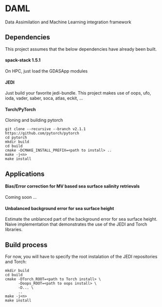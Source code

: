 # DAML
Data Assimilation and Machine Learning integration framework

## Dependencies
This project assumes that the below dependencies have already been built.

#### spack-stack 1.5.1
On HPC, just load the GDASApp modules

#### JEDI
Just build your favorite jedi-bundle. This project makes use of
oops, ufo, ioda, vader, saber, soca, atlas, eckit, ...

####  Torch/PyTorch
Cloning and building pytorch

```
git clone --recursive --branch v2.1.1 https://github.com/pytorch/pytorch
cd pytorch
mkdir build
cd build
cmake -DCMAKE_INSTALL_PREFIX=<path to install> ..
make -j<n>
make install
```

## Applications

#### Bias/Error correction for MV based sea surface salinity retrievals
Coming soon ...

#### Unbalanced background error for sea surface height
Estimate the unblanced part of the background error for sea surface height.
Naive implementation that demonstrates the use of the JEDI and Torch libraries.

## Build process
For now, you will have to specify the root instalation of the JEDI repositories and Torch:

```
mkdir build
cd build
cmake -DTorch_ROOT=<path to Torch install> \
      -Doops_ROOT=<path to oops install> \
      -D... \
      ..
make -j<n>
make install
```
